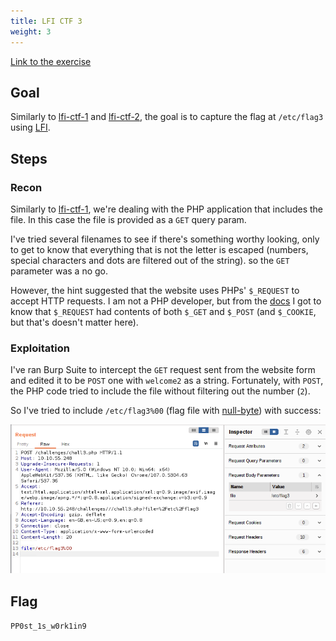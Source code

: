 ```yaml
---
title: LFI CTF 3
weight: 3
---
```


[Link to the exercise](https://tryhackme.com/room/fileinc)

## Goal

Similarly to [lfi-ctf-1](/knowledge/offsec/write-ups/thm/lfi-ctf-1.md) and [lfi-ctf-2](/knowledge/offsec/write-ups/thm/lfi-ctf-2.md), the goal is to capture the flag at `/etc/flag3` using [LFI](/knowledge/offsec/pentesting/LFI.md).

## Steps

### Recon

Similarly to [lfi-ctf-1](/knowledge/offsec/write-ups/thm/lfi-ctf-1.md), we're dealing with the PHP application that includes the file. In this case the file is provided as a `GET` query param.

I've tried several filenames to see if there's something worthy looking, only to get to know that everything that is not the letter is escaped (numbers, special characters and dots are filtered out of the string). so the `GET` parameter was a no go.

However, the hint suggested that the website uses PHPs' `$_REQUEST` to accept HTTP requests. I am not a PHP developer, but from the [docs](https://www.php.net/manual/en/reserved.variables.request.php) I got to know that `$_REQUEST` had contents of both `$_GET` and `$_POST` (and `$_COOKIE`, but that's doesn't matter here).

### Exploitation

I've ran Burp Suite to intercept the `GET` request sent from the website form and edited it to be `POST` one with `welcome2` as a string. Fortunately, with `POST`, the PHP code tried to include the file without filtering out the number (`2`).

So I've tried to include `/etc/flag3%00` (flag file with [null-byte](/private/cybersecurity/knowledge/pentesting/null-byte.md)) with success:

![Screenshot 2023-01-04 at 20.41.45 1](/public/Screenshot%202023-01-04%20at%2020.41.45%201.png)

## Flag

`PP0st_1s_w0rk1in9`
